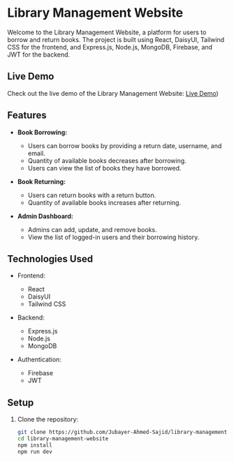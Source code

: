 # Library Management Website

Welcome to the Library Management Website, a platform for users to borrow and return books. The project is built using React, DaisyUI, Tailwind CSS for the frontend, and Express.js, Node.js, MongoDB, Firebase, and JWT for the backend.

## Live Demo

Check out the live demo of the Library Management Website: [Live Demo](https://assignment-11-3e9b0.web.app))

## Features

- **Book Borrowing:**
  - Users can borrow books by providing a return date, username, and email.
  - Quantity of available books decreases after borrowing.
  - Users can view the list of books they have borrowed.

- **Book Returning:**
  - Users can return books with a return button.
  - Quantity of available books increases after returning.

- **Admin Dashboard:**
  - Admins can add, update, and remove books.
  - View the list of logged-in users and their borrowing history.

## Technologies Used

- Frontend:
  - React
  - DaisyUI
  - Tailwind CSS

- Backend:
  - Express.js
  - Node.js
  - MongoDB

- Authentication:
  - Firebase
  - JWT

## Setup

1. Clone the repository:

   ```bash
   git clone https://github.com/Jubayer-Ahmed-Sajid/library-management-website.git
   cd library-management-website
   npm install
   npm run dev


